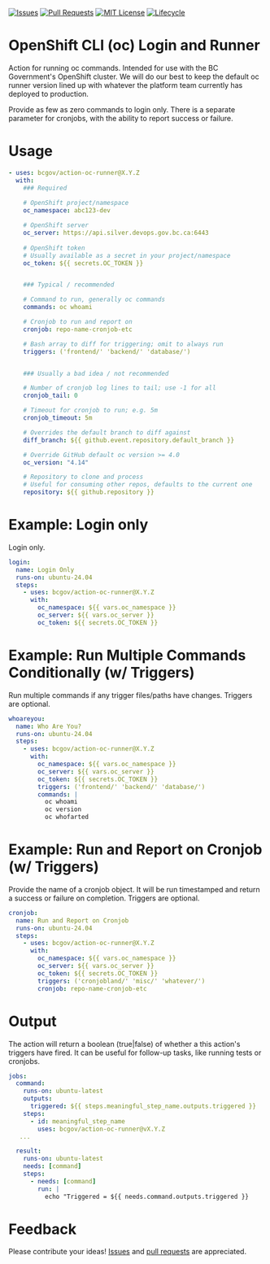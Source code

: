 <!-- Badges -->
[![Issues](https://img.shields.io/github/issues/bcgov/action-oc-runner)](/../../issues)
[![Pull Requests](https://img.shields.io/github/issues-pr/bcgov/action-oc-runner)](/../../pulls)
[![MIT License](https://img.shields.io/github/license/bcgov/action-oc-runner.svg)](/LICENSE)
[![Lifecycle](https://img.shields.io/badge/Lifecycle-Experimental-339999)](https://github.com/bcgov/repomountie/blob/master/doc/lifecycle-badges.md)

<!-- Reference-Style link -->
[issues]: https://docs.github.com/en/issues/tracking-your-work-with-issues/creating-an-issue
[pull requests]: https://docs.github.com/en/desktop/contributing-and-collaborating-using-github-desktop/working-with-your-remote-repository-on-github-or-github-enterprise/creating-an-issue-or-pull-request

# OpenShift CLI (oc) Login and Runner

Action for running oc commands. Intended for use with the BC Government's OpenShift cluster.  We will do our best to keep the default oc runner version lined up with whatever the platform team currently has deployed to production.

Provide as few as zero commands to login only.  There is a separate parameter for cronjobs, with the ability to report success or failure.

# Usage

```yaml
- uses: bcgov/action-oc-runner@X.Y.Z
  with:
    ### Required
    
    # OpenShift project/namespace
    oc_namespace: abc123-dev

    # OpenShift server
    oc_server: https://api.silver.devops.gov.bc.ca:6443
    
    # OpenShift token
    # Usually available as a secret in your project/namespace
    oc_token: ${{ secrets.OC_TOKEN }}


    ### Typical / recommended

    # Command to run, generally oc commands
    commands: oc whoami

    # Cronjob to run and report on
    cronjob: repo-name-cronjob-etc

    # Bash array to diff for triggering; omit to always run
    triggers: ('frontend/' 'backend/' 'database/')


    ### Usually a bad idea / not recommended

    # Number of cronjob log lines to tail; use -1 for all
    cronjob_tail: 0

    # Timeout for cronjob to run; e.g. 5m
    cronjob_timeout: 5m

    # Overrides the default branch to diff against
    diff_branch: ${{ github.event.repository.default_branch }}

    # Override GitHub default oc version >= 4.0
    oc_version: "4.14"

    # Repository to clone and process
    # Useful for consuming other repos, defaults to the current one
    repository: ${{ github.repository }}
```

# Example: Login only

Login only.

```yaml
login:
  name: Login Only
  runs-on: ubuntu-24.04
  steps:
    - uses: bcgov/action-oc-runner@X.Y.Z
      with:
        oc_namespace: ${{ vars.oc_namespace }}
        oc_server: ${{ vars.oc_server }}
        oc_token: ${{ secrets.OC_TOKEN }}
```

# Example: Run Multiple Commands Conditionally (w/ Triggers)

Run multiple commands if any trigger files/paths have changes.  Triggers are optional.

```yaml
whoareyou:
  name: Who Are You?
  runs-on: ubuntu-24.04
  steps:
    - uses: bcgov/action-oc-runner@X.Y.Z
      with:
        oc_namespace: ${{ vars.oc_namespace }}
        oc_server: ${{ vars.oc_server }}
        oc_token: ${{ secrets.OC_TOKEN }}
        triggers: ('frontend/' 'backend/' 'database/')
        commands: |
          oc whoami
          oc version
          oc whofarted
```

# Example: Run and Report on Cronjob (w/ Triggers)

Provide the name of a cronjob object.  It will be run timestamped and return a success or failure on completion.  Triggers are optional.

```yaml
cronjob:
  name: Run and Report on Cronjob
  runs-on: ubuntu-24.04
  steps:
    - uses: bcgov/action-oc-runner@X.Y.Z
      with:
        oc_namespace: ${{ vars.oc_namespace }}
        oc_server: ${{ vars.oc_server }}
        oc_token: ${{ secrets.OC_TOKEN }}
        triggers: ('cronjobland/' 'misc/' 'whatever/')
        cronjob: repo-name-cronjob-etc
```

# Output

The action will return a boolean (true|false) of whether a this action's triggers have fired. It can be useful for follow-up tasks, like running tests or cronjobs.

```yaml
jobs:
  command:
    runs-on: ubuntu-latest
    outputs:
      triggered: ${{ steps.meaningful_step_name.outputs.triggered }}
    steps:
      - id: meaningful_step_name
        uses: bcgov/action-oc-runner@vX.Y.Z
   ...

  result:
    runs-on: ubuntu-latest
    needs: [command]
    steps:
      - needs: [command]
        run: |
          echo "Triggered = ${{ needs.command.outputs.triggered }}
```

# Feedback

Please contribute your ideas!  [Issues] and [pull requests] are appreciated.

<!-- # Acknowledgements

This Action is provided courtesty of the Forestry Digital Services, part of the Government of British Columbia. -->
